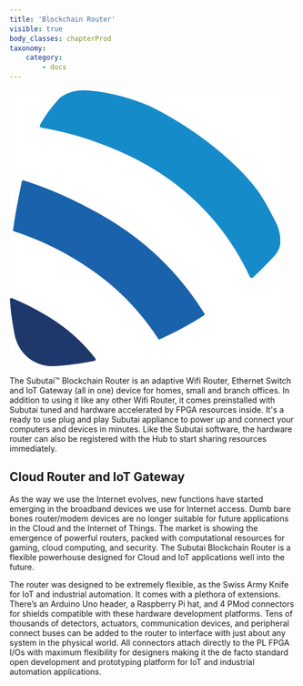 ```yaml
---
title: 'Blockchain Router'
visible: true
body_classes: chapterProd
taxonomy:
    category:
        - docs
---
```


![Subutai Bazaar](/user/themes/mytheme/images/logo-router-noshadow.jpg)

The Subutai™ Blockchain Router is an adaptive Wifi Router, Ethernet Switch and IoT Gateway (all in one) device for homes, small and branch offices. In addition to using it like any other Wifi Router, it comes preinstalled with Subutai tuned and hardware accelerated by FPGA resources inside. It's a ready to use plug and play Subutai appliance to power up and connect your computers and devices in minutes. Like the Subutai software, the hardware router can also be registered with the Hub to start sharing resources immediately.

## Cloud Router and IoT Gateway

As the way we use the Internet evolves, new functions have started emerging in the broadband devices we use for Internet access. Dumb bare bones router/modem devices are no longer suitable for future applications in the Cloud and the Internet of Things. The market is showing the emergence of powerful routers, packed with computational resources for gaming, cloud computing, and security. The Subutai Blockchain Router is a flexible powerhouse designed for Cloud and IoT applications well into the future.

The router was designed to be extremely flexible, as the Swiss Army Knife for IoT and industrial automation. It comes with a plethora of extensions. There’s an Arduino Uno header, a Raspberry Pi hat, and 4 PMod connectors for shields compatible with these hardware development platforms. Tens of thousands of detectors, actuators, communication devices, and peripheral connect buses can be added to the router to interface with just about any system in the physical world. All connectors attach directly to the PL FPGA I/Os with maximum flexibility for designers making it the de facto standard open development and prototyping platform for IoT and industrial automation applications.